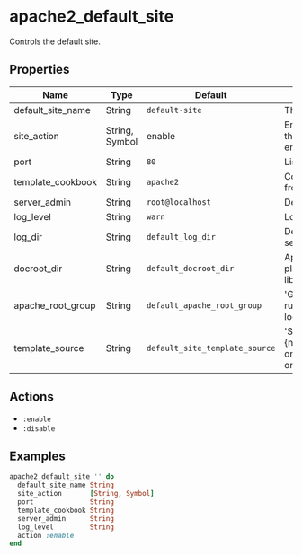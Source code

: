 # apache2_default_site

Controls the default site.

## Properties

| Name              | Type           | Default                        | Description                                                                                                                              |
| ----------------- | -------------- | ------------------------------ | ---------------------------------------------------------------------------------------------------------------------------------------- |
| default_site_name | String         | `default-site`                 | The default site name                                                                                                                    |
| site_action       | String, Symbol | enable                         | Enable the site. Allows you to place all the configuration on disk but not enable the site                                               |
| port              | String         | `80`                           | Listen port                                                                                                                              |
| template_cookbook          | String         | `apache2`                      | Cookbook to source the template file from                                                                                                |
| server_admin      | String         | `root@localhost`               | Default site contact name                                                                                                                |
| log_level         | String         | `warn`                         | Log level for apache2                                                                                                                    |
| log_dir           | String         | `default_log_dir`              | Defaults to platform specific locations, see libraries/helpers.rb                                                                        |
| docroot_dir                 | String          | `default_docroot_dir`               | Apache document root. Defaults to platform specific locations, see libraries/helpers.rb                        |
| apache_root_group | String         | `default_apache_root_group`    | 'Group that the root user on the box runs as. Defaults to platform specific locations, see libraries/helpers.rb'                         |
| template_source   | String         | `default_site_template_source` | 'Source for the template. Defaults to #{new_resource.default_site_name}.conf on Debian flavours and welcome.conf on all other platforms' |

## Actions

- `:enable`
- `:disable`

## Examples

```ruby
apache2_default_site '' do
  default_site_name String
  site_action       [String, Symbol]
  port              String
  template_cookbook String
  server_admin      String
  log_level         String
  action :enable
end
```
